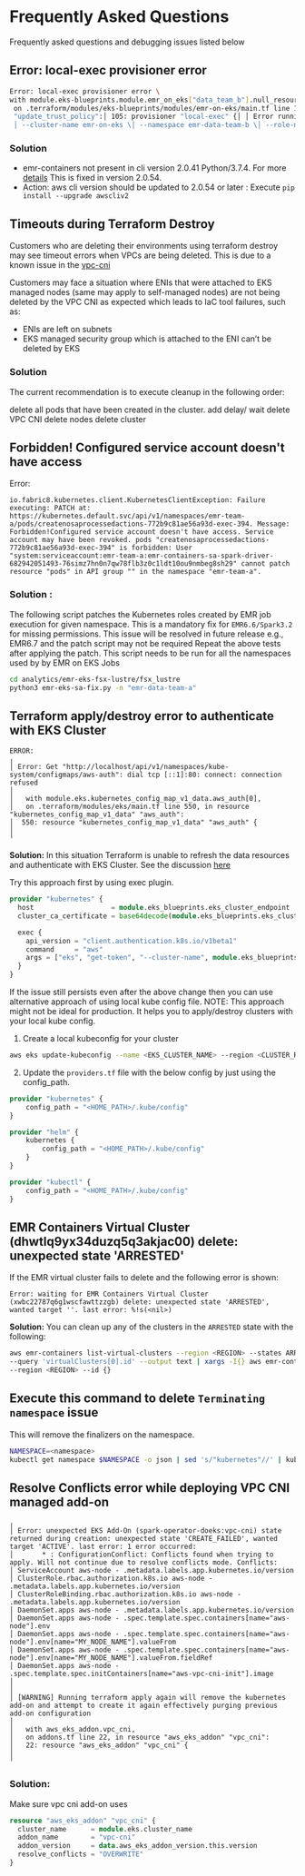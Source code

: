 # Frequently Asked Questions

Frequently asked questions and debugging issues listed below

## Error: local-exec provisioner error

```sh
Error: local-exec provisioner error \
with module.eks-blueprints.module.emr_on_eks["data_team_b"].null_resource.update_trust_policy,\
 on .terraform/modules/eks-blueprints/modules/emr-on-eks/main.tf line 105, in resource "null_resource" \
 "update_trust_policy":│ 105: provisioner "local-exec" {│ │ Error running command 'set -e│ │ aws emr-containers update-role-trust-policy \
 │ --cluster-name emr-on-eks \│ --namespace emr-data-team-b \│ --role-name emr-on-eks-emr-eks-data-team-b
```
### Solution

- emr-containers not present in cli version 2.0.41 Python/3.7.4. For more [details](https://github.com/aws/aws-cli/issues/6162)
  This is fixed in version 2.0.54.
- Action: aws cli version should be updated to 2.0.54 or later : Execute `pip install --upgrade awscliv2 `

## Timeouts during Terraform Destroy

Customers who are deleting their environments using terraform destroy may see timeout errors when VPCs are being deleted. This is due to a known issue in the [vpc-cni](https://github.com/aws/amazon-vpc-cni-k8s/issues/1223#issue-704536542)

Customers may face a situation where ENIs that were attached to EKS managed nodes (same may apply to self-managed nodes) are not being deleted by the VPC CNI as expected which leads to IaC tool failures, such as:

- ENIs are left on subnets
- EKS managed security group which is attached to the ENI can’t be deleted by EKS

### Solution

The current recommendation is to execute cleanup in the following order:

delete all pods that have been created in the cluster.
add delay/ wait
delete VPC CNI
delete nodes
delete cluster

## Forbidden! Configured service account doesn't have access

Error:

    io.fabric8.kubernetes.client.KubernetesClientException: Failure executing: PATCH at: https://kubernetes.default.svc/api/v1/namespaces/emr-team-a/pods/createnosaprocessedactions-772b9c81ae56a93d-exec-394. Message: Forbidden!Configured service account doesn't have access. Service account may have been revoked. pods "createnosaprocessedactions-772b9c81ae56a93d-exec-394" is forbidden: User "system:serviceaccount:emr-team-a:emr-containers-sa-spark-driver-682942051493-76simz7hn0n7qw78flb3z0c1ldt10ou9nmbeg8sh29" cannot patch resource "pods" in API group "" in the namespace "emr-team-a".

### Solution :
The following script patches the Kubernetes roles created by EMR job execution for given namespace.
This is a mandatory fix for `EMR6.6/Spark3.2` for missing permissions. This issue will be resolved in future release e.g., EMR6.7 and the patch script may not be required
Repeat the above tests after applying the patch. This script needs to be run for all the namespaces used by by EMR on EKS Jobs

```sh
cd analytics/emr-eks-fsx-lustre/fsx_lustre
python3 emr-eks-sa-fix.py -n "emr-data-team-a"
```

## Terraform apply/destroy error to authenticate with EKS Cluster
```
ERROR:
╷
│ Error: Get "http://localhost/api/v1/namespaces/kube-system/configmaps/aws-auth": dial tcp [::1]:80: connect: connection refused
│
│   with module.eks.kubernetes_config_map_v1_data.aws_auth[0],
│   on .terraform/modules/eks/main.tf line 550, in resource "kubernetes_config_map_v1_data" "aws_auth":
│  550: resource "kubernetes_config_map_v1_data" "aws_auth" {
│
╵
```

**Solution:**
In this situation Terraform is unable to refresh the data resources and authenticate with EKS Cluster.
See the discussion [here](https://github.com/terraform-aws-modules/terraform-aws-eks/issues/1234)

Try this approach first by using exec plugin.

```terraform
provider "kubernetes" {
  host                   = module.eks_blueprints.eks_cluster_endpoint
  cluster_ca_certificate = base64decode(module.eks_blueprints.eks_cluster_certificate_authority_data)

  exec {
    api_version = "client.authentication.k8s.io/v1beta1"
    command     = "aws"
    args = ["eks", "get-token", "--cluster-name", module.eks_blueprints.eks_cluster_id]
  }
}


```

If the issue still persists even after the above change then you can use alternative approach of using local kube config file.
NOTE: This approach might not be ideal for production. It helps you to apply/destroy clusters with your local kube config.

1. Create a local kubeconfig for your cluster

```bash
aws eks update-kubeconfig --name <EKS_CLUSTER_NAME> --region <CLUSTER_REGION>
```

2. Update the `providers.tf` file with the below config by just using the config_path.

```terraform
provider "kubernetes" {
    config_path = "<HOME_PATH>/.kube/config"
}

provider "helm" {
    kubernetes {
        config_path = "<HOME_PATH>/.kube/config"
    }
}

provider "kubectl" {
    config_path = "<HOME_PATH>/.kube/config"
}
```

## EMR Containers Virtual Cluster (dhwtlq9yx34duzq5q3akjac00) delete: unexpected state 'ARRESTED'

If the EMR virtual cluster fails to delete and the following error is shown:
```
Error: waiting for EMR Containers Virtual Cluster (xwbc22787q6g1wscfawttzzgb) delete: unexpected state 'ARRESTED', wanted target ''. last error: %!s(<nil>)
```

**Solution:**
You can clean up any of the clusters in the `ARRESTED` state with the following:

```sh
aws emr-containers list-virtual-clusters --region <REGION> --states ARRESTED \
--query 'virtualClusters[0].id' --output text | xargs -I{} aws emr-containers delete-virtual-cluster \
--region <REGION> --id {}
```

## Execute this command to delete `Terminating namespace` issue

This will remove the finalizers on the namespace.

```sh
NAMESPACE=<namespace>
kubectl get namespace $NAMESPACE -o json | sed 's/"kubernetes"//' | kubectl replace --raw "/api/v1/namespaces/$NAMESPACE/finalize" -f -
```

## Resolve Conflicts error while deploying VPC CNI managed add-on

```error
╷
│ Error: unexpected EKS Add-On (spark-operator-doeks:vpc-cni) state returned during creation: unexpected state 'CREATE_FAILED', wanted target 'ACTIVE'. last error: 1 error occurred:
│       * : ConfigurationConflict: Conflicts found when trying to apply. Will not continue due to resolve conflicts mode. Conflicts:
│ ServiceAccount aws-node - .metadata.labels.app.kubernetes.io/version
│ ClusterRole.rbac.authorization.k8s.io aws-node - .metadata.labels.app.kubernetes.io/version
│ ClusterRoleBinding.rbac.authorization.k8s.io aws-node - .metadata.labels.app.kubernetes.io/version
│ DaemonSet.apps aws-node - .metadata.labels.app.kubernetes.io/version
│ DaemonSet.apps aws-node - .spec.template.spec.containers[name="aws-node"].env
│ DaemonSet.apps aws-node - .spec.template.spec.containers[name="aws-node"].env[name="MY_NODE_NAME"].valueFrom
│ DaemonSet.apps aws-node - .spec.template.spec.containers[name="aws-node"].env[name="MY_NODE_NAME"].valueFrom.fieldRef
│ DaemonSet.apps aws-node - .spec.template.spec.initContainers[name="aws-vpc-cni-init"].image
│
│
│ [WARNING] Running terraform apply again will remove the kubernetes add-on and attempt to create it again effectively purging previous add-on configuration
│
│   with aws_eks_addon.vpc_cni,
│   on addons.tf line 22, in resource "aws_eks_addon" "vpc_cni":
│   22: resource "aws_eks_addon" "vpc_cni" {
│
╵
```

### Solution:

Make sure vpc cni add-on uses

```terraform
resource "aws_eks_addon" "vpc_cni" {
  cluster_name      = module.eks.cluster_name
  addon_name        = "vpc-cni"
  addon_version     = data.aws_eks_addon_version.this.version
  resolve_conflicts = "OVERWRITE"
}  
```
